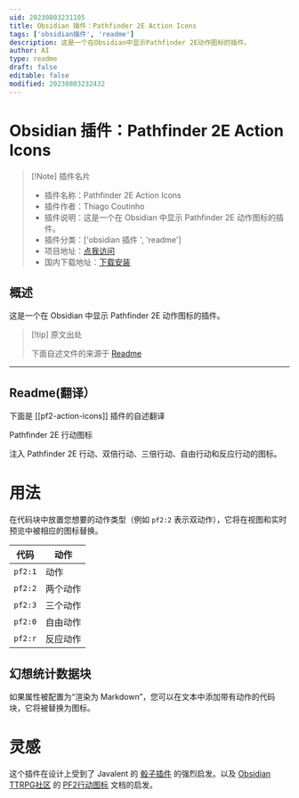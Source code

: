 ```yaml
---
uid: 20230803231105
title: Obsidian 插件：Pathfinder 2E Action Icons
tags: ['obsidian插件', 'readme']
description: 这是一个在Obsidian中显示Pathfinder 2E动作图标的插件。
author: AI
type: readme
draft: false
editable: false
modified: 20230803232432
---
```


# Obsidian 插件：Pathfinder 2E Action Icons

> [!Note] 插件名片
> - 插件名称：Pathfinder 2E Action Icons
> - 插件作者：Thiago Coutinho
> - 插件说明：这是一个在 Obsidian 中显示 Pathfinder 2E 动作图标的插件。
> - 插件分类：['obsidian 插件 ', 'readme']
> - 项目地址：[点我访问](https://github.com/thiagocoutinhor/pf2-action-icons)
> - 国内下载地址：[下载安装](https://pkmer.cn/products/plugin/pluginMarket/?pf2-action-icons)

## 概述

这是一个在 Obsidian 中显示 Pathfinder 2E 动作图标的插件。

> [!tip] 原文出处
>
>下面自述文件的来源于 [Readme](https://ghproxy.net/https://raw.githubusercontent.com/thiagocoutinhor/pf2-action-icons/main/README.md)
>

---

## Readme(翻译）

下面是 [[pf2-action-icons]] 插件的自述翻译

Pathfinder 2E 行动图标

注入 Pathfinder 2E 行动、双倍行动、三倍行动、自由行动和反应行动的图标。

# 用法

在代码块中放置您想要的动作类型（例如 `pf2:2` 表示双动作），它将在视图和实时预览中被相应的图标替换。

| 代码    | 动作          |
| ------- | ------------- |
| `pf2:1` | 动作          |
| `pf2:2` | 两个动作      |
| `pf2:3` | 三个动作      |
| `pf2:0` | 自由动作      |
| `pf2:r` | 反应动作      |

## 幻想统计数据块

如果属性被配置为“渲染为 Markdown”，您可以在文本中添加带有动作的代码块，它将被替换为图标。

# 灵感

这个插件在设计上受到了 Javalent 的 [骰子插件](https://github.com/javalent/dice-roller) 的强烈启发。以及 [Obsidian TTRPG社区](https://github.com/Obsidian-TTRPG-Community) 的 [PF2行动图标](https://github.com/Obsidian-TTRPG-Community/ObsidianTTRPGShare/tree/main/Pathfinder/2E/action-icons) 文档的启发。
